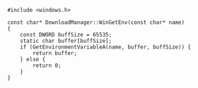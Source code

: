         #include <windows.h>

        const char* DownloadManager::WinGetEnv(const char* name)
        {
            const DWORD buffSize = 65535;
            static char buffer[buffSize];
            if (GetEnvironmentVariableA(name, buffer, buffSize)) {
                return buffer;
            } else {
                return 0;
            }
        }
